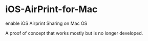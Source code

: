 iOS-AirPrint-for-Mac
====================

enable iOS Airprint Sharing on Mac OS

A proof of concept that works mostly but is no longer developed.

